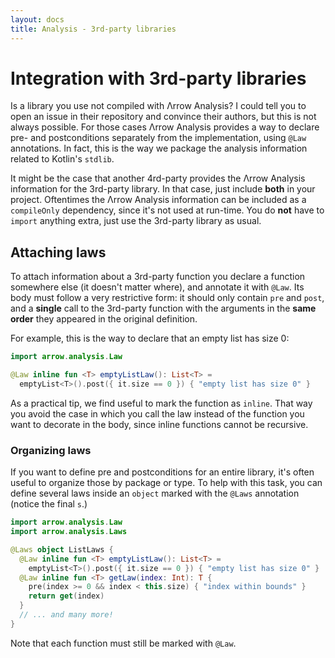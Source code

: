 ```yaml
---
layout: docs
title: Analysis - 3rd-party libraries
---
```


# Integration with 3rd-party libraries

Is a library you use not compiled with Λrrow Analysis? I could tell you to open an issue in their repository and convince their authors, but this is not always possible. For those cases Λrrow Analysis provides a way to declare pre- and postconditions separately from the implementation, using `@Law` annotations. In fact, this is the way we package the analysis information related to Kotlin's `stdlib`.

It might be the case that another 4rd-party provides the Λrrow Analysis information for the 3rd-party library. In that case, just include **both** in your project. Oftentimes the Λrrow Analysis information can be included as a `compileOnly` dependency, since it's not used at run-time. You do **not** have to `import` anything extra, just use the 3rd-party library as usual. 

## Attaching laws

To attach information about a 3rd-party function you declare a function somewhere else (it doesn't matter where), and annotate it with `@Law`. Its body must follow a very restrictive form: it should only contain `pre` and `post`, and a **single** call to the 3rd-party function with the arguments in the **same order** they appeared in the original definition.

For example, this is the way to declare that an empty list has size 0:

```kotlin
import arrow.analysis.Law

@Law inline fun <T> emptyListLaw(): List<T> =
  emptyList<T>().post({ it.size == 0 }) { "empty list has size 0" }
```

As a practical tip, we find useful to mark the function as `inline`. That way you avoid the case in which you call the law instead of the function you want to decorate in the body, since inline functions cannot be recursive.

### Organizing laws

If you want to define pre and postconditions for an entire library, it's often useful to organize those by package or type. To help with this task, you can define several laws inside an `object` marked with the `@Laws` annotation (notice the final `s`.)

```kotlin
import arrow.analysis.Law
import arrow.analysis.Laws

@Laws object ListLaws {
  @Law inline fun <T> emptyListLaw(): List<T> =
    emptyList<T>().post({ it.size == 0 }) { "empty list has size 0" }
  @Law inline fun <T> getLaw(index: Int): T {
    pre(index >= 0 && index < this.size) { "index within bounds" }
    return get(index)
  }
  // ... and many more!
}
```

Note that each function must still be marked with `@Law`.